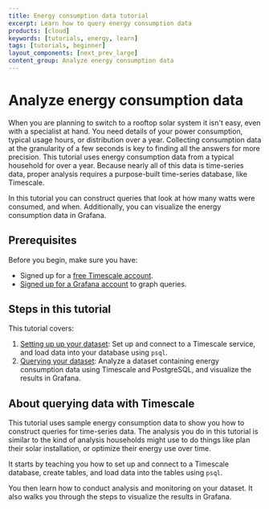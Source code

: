 ```yaml
---
title: Energy consumption data tutorial
excerpt: Learn how to query energy consumption data
products: [cloud]
keywords: [tutorials, energy, learn]
tags: [tutorials, beginner]
layout_components: [next_prev_large]
content_group: Analyze energy consumption data
---
```


# Analyze energy consumption data

When you are planning to switch to a rooftop solar system it isn't easy, even
with a specialist at hand. You need details of your power consumption, typical
usage hours, or distribution over a year. Collecting consumption data at the
granularity of a few seconds is key to finding all the answers for more
precision. This tutorial uses energy consumption data from a typical household
for over a year. Because nearly all of this data is time-series data, proper
analysis requires a purpose-built time-series database, like Timescale.

In this tutorial you can construct queries that look at how many watts were
consumed, and when. Additionally, you can visualize the energy consumption data
in Grafana.

## Prerequisites

Before you begin, make sure you have:

*   Signed up for a [free Timescale account][cloud-install].
*   <Optional /> [Signed up for a Grafana account][grafana-setup] to graph queries.

## Steps in this tutorial

This tutorial covers:

1.  [Setting up up your dataset][dataset-energy]: Set up and connect to a
    Timescale service, and load data into your database using `psql`.
1.  [Querying your dataset][query-energy]: Analyze a dataset containing energy
    consumption data using Timescale and PostgreSQL, and visualize the
    results in Grafana.

## About querying data with Timescale

This tutorial uses sample energy consumption data to show you how to construct
queries for time-series data. The analysis you do in this tutorial is
similar to the kind of analysis households might use to do things like plan
their solar installation, or optimize their energy use over time.

It starts by teaching you how to set up and connect to a Timescale database,
create tables, and load data into the tables using `psql`.

You then learn how to conduct analysis and monitoring on your dataset. It also walks
you through the steps to visualize the results in Grafana.

[dataset-energy]: /tutorials/:currentVersion:/energy-data/dataset-energy/
[query-energy]: /tutorials/:currentVersion:/energy-data/query-energy/
[cloud-install]: /getting-started/:curentVersion:/
[grafana-setup]: /use-timescale/:currentVersion:/integrations/obervability-alerting/grafana/installation/
